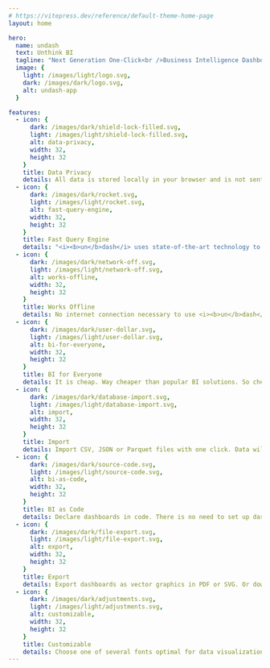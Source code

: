 ```yaml
---
# https://vitepress.dev/reference/default-theme-home-page
layout: home

hero:
  name: undash
  text: Unthink BI
  tagline: "Next Generation One-Click<br />Business Intelligence Dashboards<br/><span style='font-size: 13px'>[coming soon]</span>"
  image: {
    light: /images/light/logo.svg,
    dark: /images/dark/logo.svg,
    alt: undash-app
  }

features:
  - icon: {
      dark: /images/dark/shield-lock-filled.svg,
      light: /images/light/shield-lock-filled.svg,
      alt: data-privacy,
      width: 32,
      height: 32
    }
    title: Data Privacy
    details: All data is stored locally in your browser and is not sent to any servers. Data is kept private on your machine.
  - icon: {
      dark: /images/dark/rocket.svg,
      light: /images/light/rocket.svg,
      alt: fast-query-engine,
      width: 32,
      height: 32
    }
    title: Fast Query Engine
    details: "<i><b>un</b>dash</i> uses state-of-the-art technology to serve data with lightning fast analytical queries. For Professionals: Run ad-hoc SQL queries right in your browser."
  - icon: {
      dark: /images/dark/network-off.svg,
      light: /images/light/network-off.svg,
      alt: works-offline,
      width: 32,
      height: 32
    }
    title: Works Offline
    details: No internet connection necessary to use <i><b>un</b>dash</i>. Install it once on your system and it works offline. Or open it like usual in browser.
  - icon: {
      dark: /images/dark/user-dollar.svg,
      light: /images/light/user-dollar.svg,
      alt: bi-for-everyone,
      width: 32,
      height: 32
    }
    title: BI for Everyone
    details: It is cheap. Way cheaper than popular BI solutions. So cheap, that everyone can afford it.
  - icon: {
      dark: /images/dark/database-import.svg,
      light: /images/light/database-import.svg,
      alt: import,
      width: 32,
      height: 32
    }
    title: Import
    details: Import CSV, JSON or Parquet files with one click. Data will be automatically detected. No manual data wrangling required.
  - icon: {
      dark: /images/dark/source-code.svg,
      light: /images/light/source-code.svg,
      alt: bi-as-code,
      width: 32,
      height: 32
    }
    title: BI as Code
    details: Declare dashboards in code. There is no need to set up dashboards in UI. Just use your favorite text editor.
  - icon: {
      dark: /images/dark/file-export.svg,
      light: /images/light/file-export.svg,
      alt: export,
      width: 32,
      height: 32
    }
    title: Export
    details: Export dashboards as vector graphics in PDF or SVG. Or download it in your favorite image format PNG or JGP. Data can be exported as CSV, JSON or Parquet files.
  - icon: {
      dark: /images/dark/adjustments.svg,
      light: /images/light/adjustments.svg,
      alt: customizable,
      width: 32,
      height: 32
    }
    title: Customizable
    details: Choose one of several fonts optimal for data visualization. Switch between dark and light mode. Select different primary colors for accentuation.
---
```


